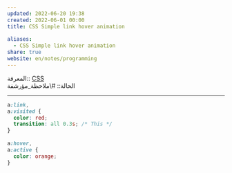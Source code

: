 ```yaml
---  
updated: 2022-06-20 19:38  
created: 2022-06-01 00:00  
title: CSS Simple link hover animation  
  
aliases:  
  - CSS Simple link hover animation  
share: true  
website: en/notes/programming  
---  
```

  
المعرفة:: [CSS](CSS)  
الحالة:: #\ملاحظة_مؤرشفة  
  
---  
  
```css  
a:link,  
a:visited {  
  color: red;  
  transition: all 0.3s; /* This */  
}  
  
a:hover,  
a:active {  
  color: orange;  
}  
```  
